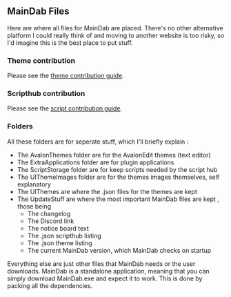 ## MainDab Files
Here are where all files for MainDab are placed. There's no other alternative platform I could really think of and moving to another website is too risky, so I'd imagine this is the best place to put stuff.

### Theme contribution
Please see the [theme contribution guide](https://github.com/MainDabRblx/ProjectDab/tree/master/UIThemes "theme contribution guide").

### Scripthub contribution
Please see the [script contribution guide](https://github.com/MainDabRblx/ProjectDab/tree/master/UpdateStuff "script contribution guide").


### Folders
All these folders are for seperate stuff, which I'll briefly explain :
- The AvalonThemes folder are for the AvalonEdit themes (text editor)
- The ExtraApplications folder are for plugin applications
- The ScriptStorage folder are for keep scripts needed by the script hub
- The UIThemeImages folder are for the themes images themselves, self explanatory
- The UIThemes are where the .json files for the themes are kept
- The UpdateStuff are where the most important MainDab files are kept , those being
	- The changelog
	- The Discord link 
	- The notice board text 
	- The .json scripthub listing
	- The .json theme listing 
	- The current MainDab version, which MainDab checks on startup

Everything else are just other files that MainDab needs or the user downloads. MainDab is a standalone application, meaning that you can simply download MainDab.exe and expect it to work. This is done by packing all the dependencies.
